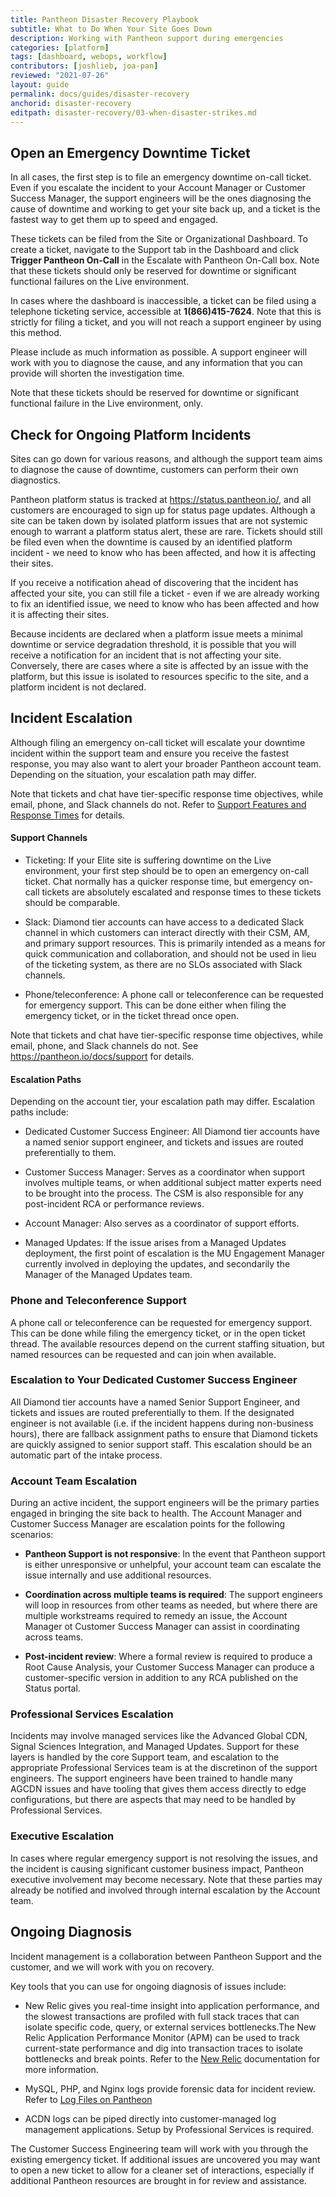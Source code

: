 ```yaml
---
title: Pantheon Disaster Recovery Playbook
subtitle: What to Do When Your Site Goes Down
description: Working with Pantheon support during emergencies
categories: [platform]
tags: [dashboard, webops, workflow]
contributors: [joshlieb, joa-pan]
reviewed: "2021-07-26"
layout: guide
permalink: docs/guides/disaster-recovery
anchorid: disaster-recovery
editpath: disaster-recovery/03-when-disaster-strikes.md
---
```


## Open an Emergency Downtime Ticket
In all cases, the first step is to file an emergency downtime on-call ticket. Even if you escalate the incident to your Account Manager or Customer Success Manager, the support engineers will be the ones diagnosing the cause of downtime and working to get your site back up, and a ticket is the fastest way to get them up to speed and engaged.  

These tickets can be filed from the Site or Organizational Dashboard. To create a ticket, navigate to the Support tab in the Dashboard and click **Trigger Pantheon On-Call** in the Escalate with Pantheon On-Call box. Note that these tickets should only be reserved for downtime or significant functional failures on the Live environment.

In cases where the dashboard is inaccessible, a ticket can be filed using a telephone ticketing service, accessible at **1(866)415-7624**. Note that this is strictly for filing a ticket, and you will not reach a support engineer by using this method. 

Please include as much information as possible. A support engineer will work with you to diagnose the cause, and any information that you can provide will shorten the investigation time. 

Note that these tickets should be reserved for downtime or significant functional failure in the Live environment, only.


## Check for Ongoing Platform Incidents

Sites can go down for various reasons, and although the support team aims to diagnose the cause of downtime, customers can perform their own diagnostics.

Pantheon platform status is tracked at https://status.pantheon.io/, and all customers are encouraged to sign up for status page updates. Although a site can be taken down by isolated platform issues that are not systemic enough to warrant a platform status alert, these are rare. Tickets should still be filed even when the downtime is caused by an identified platform incident - we need to know who has been affected, and how it is affecting their sites. 

If you receive a notification ahead of discovering that the incident has affected your site, you can still file a ticket - even if we are already working to fix an identified issue, we need to know who has been affected and how it is affecting their sites.

Because incidents are declared when a platform issue meets a minimal downtime or service degradation threshold, it is possible that you will receive a notification for an incident that is not affecting your site. Conversely, there are cases where a site is affected by an issue with the platform, but this issue is isolated to resources specific to the site, and a platform incident is not declared. 



## Incident Escalation

Although filing an emergency on-call ticket will escalate your downtime incident within the support team and ensure you receive the fastest response, you may also want to alert your broader Pantheon account team. Depending on the situation, your escalation path may differ.

Note that tickets and chat have tier-specific response time objectives, while email, phone, and Slack channels do not. Refer to [Support Features and Response Times](https://pantheon.io/docs/support#support-features-and-response-times) for details.


#### Support Channels

* Ticketing: If your Elite site is suffering downtime on the Live environment, your first step should be to open an emergency on-call ticket. Chat normally has a quicker response time, but emergency on-call tickets are absolutely escalated and response times to these tickets should be comparable. 

* Slack: Diamond tier accounts can have access to a dedicated Slack channel in which customers can interact directly with their CSM, AM, and primary support resources. This is primarily intended as a means for quick communication and collaboration, and should not be used in lieu of the ticketing system, as there are no SLOs associated with Slack channels.

* Phone/teleconference: A phone call or teleconference can be requested for emergency support. This can be done either when filing the emergency ticket, or in the ticket thread once open.

Note that tickets and chat have tier-specific response time objectives, while email, phone, and Slack channels do not. See https://pantheon.io/docs/support for details.


#### Escalation Paths

Depending on the account tier, your escalation path may differ. Escalation paths include:

* Dedicated Customer Success Engineer: All Diamond tier accounts have a named senior support engineer, and tickets and issues are routed preferentially to them. 

* Customer Success Manager: Serves as a coordinator when support involves multiple teams, or when additional subject matter experts need to be brought into the process. The CSM is also responsible for any post-incident RCA or performance reviews.

* Account Manager: Also serves as a coordinator of support efforts.

* Managed Updates: If the issue arises from a Managed Updates deployment, the first point of escalation is the MU Engagement Manager currently involved in deploying the updates, and secondarily the Manager of the Managed Updates team.


### Phone and Teleconference Support

A phone call or teleconference can be requested for emergency support. This can be done while filing the emergency ticket, or in the open ticket thread. The available resources depend on the current staffing situation, but named resources can be requested and can join when available.

### Escalation to Your Dedicated Customer Success Engineer

All Diamond tier accounts have a named Senior Support Engineer, and tickets and issues are routed preferentially to them. If the designated engineer is not available (i.e. if the incident happens during non-business hours), there are fallback assignment paths to ensure that Diamond tickets are quickly assigned to senior support staff. This escalation should be an automatic part of the intake process.

### Account Team Escalation

During an active incident, the support engineers will be the primary parties engaged in bringing the site back to health. The Account Manager and Customer Success Manager are escalation points for the following scenarios:

* **Pantheon Support is not responsive**: In the event that Pantheon support is either unresponsive or unhelpful, your account team can escalate the issue internally and use additional resources. 

* **Coordination across multiple teams is required**: The support engineers will loop in resources from other teams as needed, but where there are multiple workstreams required to remedy an issue, the Account Manager ot Customer Success Manager can assist in coordinating across teams.

* **Post-incident review**: Where a formal review is required to produce a Root Cause Analysis, your Customer Success Manager can produce a customer-specific version in addition to any RCA published on the Status portal. 

### Professional Services Escalation

Incidents may involve managed services like the Advanced Global CDN, Signal Sciences Integration, and Managed Updates. Support for these layers is handled by the core Support team, and escalation to the appropriate Professional Services team is at the discretinon of the support engineers. The support engineers have been trained to handle many AGCDN issues and have tooling that gives them access directly to edge configurations, but there are aspects that may need to be handled by Professional Services. 

### Executive Escalation

In cases where regular emergency support is not resolving the issues,  and the incident is causing significant customer business impact, Pantheon executive involvement may become necessary. Note that these parties may already be notified and involved through internal escalation by the Account team.

## Ongoing Diagnosis

Incident management is a collaboration between Pantheon Support and the customer, and we will work with you on recovery. 

Key tools that you can use for ongoing diagnosis of issues include:

* New Relic gives you real-time insight into application performance, and the slowest transactions are profiled with full stack traces that can isolate specific code, query, or external services bottlenecks.The New Relic Application Performance Monitor (APM) can be used to track current-state performance and dig into transaction traces to isolate bottlenecks and break points. Refer to the [New Relic](https://pantheon.io/docs/new-relic) documentation for more information.

* MySQL, PHP, and Nginx logs provide forensic data for incident review. Refer to [Log Files on Pantheon](https://pantheon.io/docs/logs)

* ACDN logs can be piped directly into customer-managed log management applications. Setup by Professional Services is required.


The Customer Success Engineering team will work with you through the existing emergency ticket. If additional issues are uncovered you may want to open a new ticket to allow for a cleaner set of interactions, especially if additional Pantheon resources are brought in for review and assistance.  
